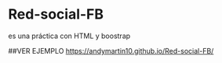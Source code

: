 # Red-social-FB
es una práctica con HTML y boostrap

##VER EJEMPLO 
https://andymartin10.github.io/Red-social-FB/
